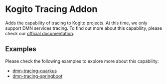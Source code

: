 # Kogito Tracing Addon

Adds the capability of tracing to Kogito projects. At this time, we only support DMN services tracing. To find out more
about this capability, please check
our [official documentation](https://docs.jboss.org/kogito/release/latest/html_single/#con-trusty-service_kogito-configuring).

## Examples

Please check the following examples to explore more about this capability:

- [dmn-tracing-quarkus](https://github.com/kiegroup/kogito-examples/tree/stable/dmn-tracing-quarkus)
- [dmn-tracing-springboot](https://github.com/kiegroup/kogito-examples/tree/stable/dmn-tracing-springboot)
